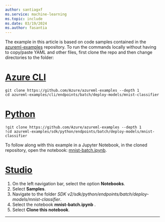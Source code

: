 ```yaml
---
author: santiagxf
ms.service: machine-learning
ms.topic: include
ms.date: 03/19/2024
ms.author: fasantia
---
```


The example in this article is based on code samples contained in the [azureml-examples](https://github.com/azure/azureml-examples) repository. To run the commands locally without having to copy/paste YAML and other files, first clone the repo and then change directories to the folder:

# [Azure CLI](#tab/cli)

```azurecli
git clone https://github.com/Azure/azureml-examples --depth 1
cd azureml-examples/cli/endpoints/batch/deploy-models/mnist-classifier
```

# [Python](#tab/python)

```azurecli
!git clone https://github.com/Azure/azureml-examples --depth 1
!cd azureml-examples/sdk/python/endpoints/batch/deploy-models/mnist-classifier
```

To follow along with this example in a Jupyter Notebook, in the cloned repository, open the notebook: [mnist-batch.ipynb](https://github.com/Azure/azureml-examples/blob/main/sdk/python/endpoints/batch/deploy-models/mnist-classifier/mnist-batch.ipynb).

# [Studio](#tab/azure-studio)

1. On the left navigation bar, select the option __Notebooks__.
1. Select __Samples__.
1. Navigate to the folder _SDK v2/sdk/python/endpoints/batch/deploy-models/mnist-classifier_.
1. Select the notebook __mnist-batch.ipynb__ .
1. Select __Clone this notebook__.

---